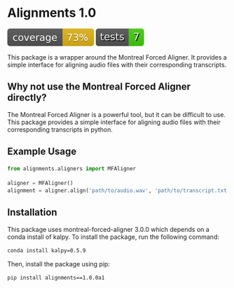 # Alignments 1.0
![Coverage](badges/coverage.svg)
![Tests](badges/tests.svg)

This package is a wrapper around the Montreal Forced Aligner. It provides a simple interface for aligning audio files with their corresponding transcripts.

## Why not use the Montreal Forced Aligner directly?
The Montreal Forced Aligner is a powerful tool, but it can be difficult to use. This package provides a simple interface for aligning audio files with their corresponding transcripts in python.

## Example Usage
```python
from alignments.aligners import MFAligner

aligner = MFAligner()
alignment = aligner.align('path/to/audio.wav', 'path/to/transcript.txt')
```

## Installation
This package uses montreal-forced-aligner 3.0.0 which depends on a conda install of kalpy. To install the package, run the following command:
```bash
conda install kalpy=0.5.9
```

Then, install the package using pip:
```bash
pip install alignments==1.0.0a1
```